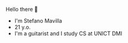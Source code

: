Hello there 👋 
- I'm Stefano Mavilla
- 21 y.o.
- I'm a guitarist and I study CS at UNICT DMI

<!---
Steph04m/Steph04m is a ✨ special ✨ repository because its `README.md` (this file) appears on your GitHub profile.
You can click the Preview link to take a look at your changes.
--->
